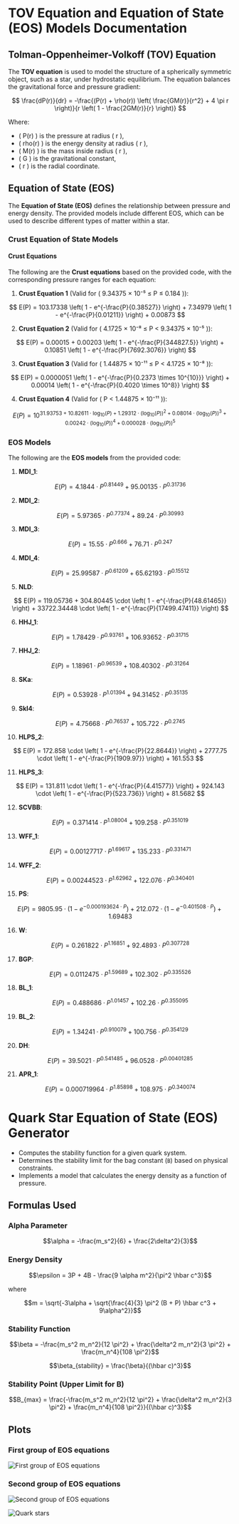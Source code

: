 # TOV Equation and Equation of State (EOS) Models Documentation

## Tolman-Oppenheimer-Volkoff (TOV) Equation

The **TOV equation** is used to model the structure of a spherically symmetric object, such as a star, under hydrostatic equilibrium. The equation balances the gravitational force and pressure gradient:

$$
\frac{dP(r)}{dr} = -\frac{(P(r) + \rho(r)) \left( \frac{GM(r)}{r^2} + 4 \pi r \right)}{r \left( 1 - \frac{2GM(r)}{r} \right)}
$$

Where:
- \( P(r) \) is the pressure at radius \( r \),
- \( rho(r) \) is the energy density at radius \( r \),
- \( M(r) \) is the mass inside radius \( r \),
- \( G \) is the gravitational constant,
- \( r \) is the radial coordinate.

## Equation of State (EOS)

The **Equation of State (EOS)** defines the relationship between pressure and energy density. The provided models include different EOS, which can be used to describe different types of matter within a star.

### Crust Equation of State Models

#### Crust Equations

The following are the **Crust equations** based on the provided code, with the corresponding pressure ranges for each equation:

1. **Crust Equation 1** (Valid for \( 9.34375 × 10⁻⁵ ≤ P ≤ 0.184 \)):

$$
E(P) = 103.17338 \left( 1 - e^{-\frac{P}{0.38527}} \right) + 7.34979 \left( 1 - e^{-\frac{P}{0.01211}} \right) + 0.00873
$$

2. **Crust Equation 2** (Valid for \( 4.1725 × 10⁻⁸ ≤ P < 9.34375 × 10⁻⁵ \)):

$$
E(P) = 0.00015 + 0.00203 \left( 1 - e^{-\frac{P}{344827.5}} \right) + 0.10851 \left( 1 - e^{-\frac{P}{7692.3076}} \right)
$$

3. **Crust Equation 3** (Valid for \( 1.44875 × 10⁻¹¹ ≤ P < 4.1725 × 10⁻⁸ \)):

$$
E(P) = 0.0000051 \left( 1 - e^{-\frac{P}{0.2373 \times 10^{10}}} \right) + 0.00014 \left( 1 - e^{-\frac{P}{0.4020 \times 10^8}} \right)
$$

4. **Crust Equation 4** (Valid for \( P < 1.44875 × 10⁻¹¹ \)):

$$
E(P) = 10^{31.93753 + 10.82611 \cdot \log_{10}(P) + 1.29312 \cdot \left( \log_{10}(P) \right)^2 + 0.08014 \cdot \left( \log_{10}(P) \right)^3 + 0.00242 \cdot \left( \log_{10}(P) \right)^4 + 0.000028 \cdot \left( \log_{10}(P) \right)^5}
$$

### EOS Models

The following are the **EOS models** from the provided code:

1. **MDI_1**:

$$
E(P) = 4.1844 \cdot P^{0.81449} + 95.00135 \cdot P^{0.31736}
$$

2. **MDI_2**:

$$
E(P) = 5.97365 \cdot P^{0.77374} + 89.24 \cdot P^{0.30993}
$$

3. **MDI_3**:

$$
E(P) = 15.55 \cdot P^{0.666} + 76.71 \cdot P^{0.247}
$$

4. **MDI_4**:

$$
E(P) = 25.99587 \cdot P^{0.61209} + 65.62193 \cdot P^{0.15512}
$$

5. **NLD**:

$$
E(P) = 119.05736 + 304.80445 \cdot \left( 1 - e^{-\frac{P}{48.61465}} \right) + 33722.34448 \cdot \left( 1 - e^{-\frac{P}{17499.47411}} \right)
$$

6. **HHJ_1**:

$$
E(P) = 1.78429 \cdot P^{0.93761} + 106.93652 \cdot P^{0.31715}
$$

7. **HHJ_2**:

$$
E(P) = 1.18961 \cdot P^{0.96539} + 108.40302 \cdot P^{0.31264}
$$

8. **SKa**:

$$
E(P) = 0.53928 \cdot P^{1.01394} + 94.31452 \cdot P^{0.35135}
$$

9. **SkI4**:

$$
E(P) = 4.75668 \cdot P^{0.76537} + 105.722 \cdot P^{0.2745}
$$

10. **HLPS_2**:

$$
E(P) = 172.858 \cdot \left( 1 - e^{-\frac{P}{22.8644}} \right) + 2777.75 \cdot \left( 1 - e^{-\frac{P}{1909.97}} \right) + 161.553
$$

11. **HLPS_3**:

$$
E(P) = 131.811 \cdot \left( 1 - e^{-\frac{P}{4.41577}} \right) + 924.143 \cdot \left( 1 - e^{-\frac{P}{523.736}} \right) + 81.5682
$$

12. **SCVBB**:

$$
E(P) = 0.371414 \cdot P^{1.08004} + 109.258 \cdot P^{0.351019}
$$

13. **WFF_1**:

$$
E(P) = 0.00127717 \cdot P^{1.69617} + 135.233 \cdot P^{0.331471}
$$

14. **WFF_2**:

$$
E(P) = 0.00244523 \cdot P^{1.62962} + 122.076 \cdot P^{0.340401}
$$

15. **PS**:

$$
E(P) = 9805.95 \cdot \left( 1 - e^{-0.000193624 \cdot P} \right) + 212.072 \cdot \left( 1 - e^{-0.401508 \cdot P} \right) + 1.69483
$$

16. **W**:

$$
E(P) = 0.261822 \cdot P^{1.16851} + 92.4893 \cdot P^{0.307728}
$$

17. **BGP**:

$$
E(P) = 0.0112475 \cdot P^{1.59689} + 102.302 \cdot P^{0.335526}
$$

18. **BL_1**:

$$
E(P) = 0.488686 \cdot P^{1.01457} + 102.26 \cdot P^{0.355095}
$$

19. **BL_2**:

$$
E(P) = 1.34241 \cdot P^{0.910079} + 100.756 \cdot P^{0.354129}
$$

20. **DH**:

$$
E(P) = 39.5021 \cdot P^{0.541485} + 96.0528 \cdot P^{0.00401285}
$$

21. **APR_1**:

$$
E(P) = 0.000719964 \cdot P^{1.85898} + 108.975 \cdot P^{0.340074}
$$

# Quark Star Equation of State (EOS) Generator


- Computes the stability function for a given quark system.
- Determines the stability limit for the bag constant (`B`) based on physical constraints.
- Implements a model that calculates the energy density as a function of pressure.

## Formulas Used

### Alpha Parameter
```math
\alpha = -\frac{m_s^2}{6} + \frac{2\delta^2}{3}
```

### Energy Density
```math
\epsilon = 3P + 4B - \frac{9 \alpha m^2}{\pi^2 \hbar c^3}
```
where
```math
m = \sqrt{-3\alpha + \sqrt{\frac{4}{3} \pi^2 (B + P) \hbar c^3 + 9\alpha^2}}
```

### Stability Function
```math
\beta = -\frac{m_s^2 m_n^2}{12 \pi^2} + \frac{\delta^2 m_n^2}{3 \pi^2} + \frac{m_n^4}{108 \pi^2}
```
```math
\beta_{stability} = \frac{\beta}{(\hbar c)^3}
```

### Stability Point (Upper Limit for B)
```math
B_{max} = \frac{-\frac{m_s^2 m_n^2}{12 \pi^2} + \frac{\delta^2 m_n^2}{3 \pi^2} + \frac{m_n^4}{108 \pi^2}}{(\hbar c)^3}
```



## Plots

### First group of EOS equations
![First group of EOS equations](/Figure_1.png)

### Second group of EOS equations
![Second group of EOS equations](/Figure_2.png)


![Quark stars](/Figure_3.png)
